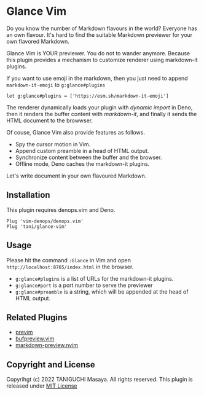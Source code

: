 # Glance Vim

Do you know the number of Markdown flavours in the world?
Everyone has an own flavour.
It's hard to find the suitable Markdown previewer for your own flavored Markdown.

Glance Vim is YOUR previewer. You do not to wander anymore.
Because this plugin provides a mechanism to customize renderer using markdown-it plugins.

If you want to use emoji in the markdown, then you just need to append `markdown-it-emoji` to `g:glance#plugins`

```vim
let g:glance#plugins = ['https://esm.sh/markdown-it-emoji']
```

The renderer dynamically loads your plugin with _dynamic import_ in Deno,
then it renders the buffer content with _markdown-it_,
and finally it sends the HTML document to the browwser.

Of couse, Glance Vim also provide features as follows.

- Spy the cursor motion in Vim.
- Append custom preamble in a head of HTML output.
- Synchronize content between the buffer and the browser.
- Offline mode, Deno caches the markdown-it plugins.

Let's write document in your own flavoured Markdown.

## Installation

This plugin requires denops.vim and Deno.

```vim
Plug 'vim-denops/denops.vim'
Plug 'tani/glance-vim'
```

## Usage

Please hit the command `:Glance` in Vim and open `http://localhost:8765/index.html` in the browser.

- `g:glance#plugins` is a list of URLs for the markdown-it plugins.
- `g:glance#port` is a port number to serve the previewer
- `g:glance#preamble` is a string, which will be appended at the head of HTML output.

## Related Plugins

- [previm](https://github.com/previm/previm)
- [bufpreview.vim](https://github.com/kat0h/bufpreview.vim)
- [markdown-preview.nvim](https://github.com/iamcco/markdown-preview.nvim)

## Copyright and License

Copyrihgt (c) 2022 TANIGUCHI Masaya. All rights reserved.
This plugin is released under [MIT License](http://git.io/mit-license)
